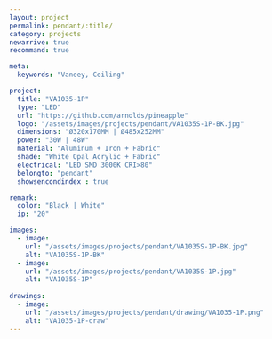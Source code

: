 ```yaml
---
layout: project
permalink: pendant/:title/
category: projects
newarrive: true
recommand: true

meta:
  keywords: "Vaneey, Ceiling"

project:
  title: "VA1035-1P"
  type: "LED"
  url: "https://github.com/arnolds/pineapple"
  logo: "/assets/images/projects/pendant/VA1035S-1P-BK.jpg"
  dimensions: "Ø320x170MM | Ø485x252MM"
  power: "30W | 48W"
  material: "Aluminum + Iron + Fabric"
  shade: "White Opal Acrylic + Fabric"
  electrical: "LED SMD 3000K CRI>80"
  belongto: "pendant"
  showsencondindex : true

remark:
  color: "Black | White"
  ip: "20"

images:
  - image:
    url: "/assets/images/projects/pendant/VA1035S-1P-BK.jpg"
    alt: "VA1035S-1P-BK"
  - image:
    url: "/assets/images/projects/pendant/VA1035S-1P.jpg"
    alt: "VA1035S-1P"
    
drawings:
  - image:
    url: "/assets/images/projects/pendant/drawing/VA1035-1P.png"
    alt: "VA1035-1P-draw"
---
```

